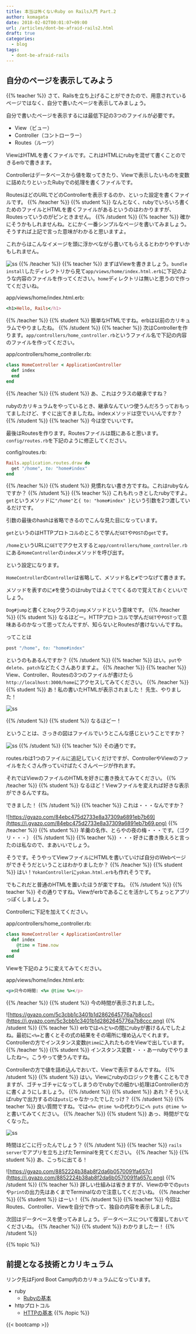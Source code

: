```yaml
---
title: 本当は怖くないRuby on Rails入門 Part.2
author: komagata
date: 2018-02-02T00:01:07+09:00
url: /articles/dont-be-afraid-rails2.html
draft: true
categories:
  - blog
tags:
  - dont-be-afraid-rails
---
```

## 自分のページを表示してみよう
{{% teacher %}}
さて、Railsを立ち上げることができたので、用意されているページではなく、自分で書いたページを表示してみましょう。

自分で書いたページを表示するには最低下記の3つのファイルが必要です。

- View（ビュー）
- Controller（コントローラー）
- Routes（ルーツ）

ViewはHTMLを書くファイルです。これはHTMLにrubyを混ぜて書くことのできるerbで書きます。

Controllerはデータベースから値を取ってきたり、Viewで表示したいものを変数に詰めたりといったRubyでの処理を書くファイルです。

RoutesはどのURLでどのControllerを表示するのか、といった設定を書くファイルです。
{{% /teacher %}}
{{% student %}}
なんとなく、rubyでいろいろ書くためのファイルとHTMLを書くファイルがあるというのはわかりますが、Routesっていうのがピンときません。
{{% /student %}}
{{% teacher %}}
確かにそうかもしれませんね。とにかく一番シンプルなページを書いてみましょう。そうすれば上記で言った意味がわかると思いますよ。

これからはこんなイメージを頭に浮かべながら書いてもらえるとわかりやすいかもしれません。

![ss](/images/dont-be-afraid-rails/mvc.png)
{{% /teacher %}}
{{% teacher %}}
まずはViewを書きましょう。`bundle install`したディレクトリから見て`app/views/home/index.html.erb`に下記のような内容のファイルを作ってください。`home`ディレクトリは無いと思うので作ってくださいね。

app/views/home/index.html.erb:

```ruby
<h1>Hello, Rails</h1>
```
{{% /teacher %}}
{{% student %}}
簡単なHTMLですね。erbは以前のカリキュラムでやりましたね。
{{% /student %}}
{{% teacher %}}
次はControllerを作ります。`app/controllers/home_controller.rb`というファイル名で下記の内容のファイルを作ってください。

app/controllers/home_controller.rb:

```ruby
class HomeController < ApplicationController
  def index                    
  end
end
```
{{% /teacher %}}
{{% student %}}
あ、これはクラスの継承ですね？

rubyのカリキュラムをやっているとき、継承なんていつ使うんだろうっておもってましたけど、すぐに出てきましたね。indexメソッドは空でいいんですか？
{{% /student %}}
{{% teacher %}}
今は空でいいです。

最後はRoutesを作ります。Routesファイルは既にあると思います。`config/routes.rb`を下記のように修正してください。

config/routes.rb:

```ruby
Rails.application.routes.draw do
  get "/home", to: "home#index"
end
```
{{% /teacher %}}
{{% student %}}
見慣れない書き方ですね。これはrubyなんですか？
{{% /student %}}
{{% teacher %}}
これもれっきとしたrubyですよ。`get`というメソッドに`"/home"`と`{ to: "home#index" }`という引数を2つ渡しているだけです。

引数の最後のhashは省略できるのでこんな見た目になっています。

`get`というのはHTTPプロトコルのところで学んだ`GET`や`POST`の`get`です。

`/home`というURLに`GET`でアクセスすると`app/controllers/home_controller.rb`にある`HomeController`の`index`メソッドを呼び出す。

という設定になります。

`HomeController`の`Controller`は省略して、メソッド名と`#`でつなげて書きます。

メソッドを表すのに`#`を使うのはrubyではよくでてくるので覚えておくといいでしょう。

`Dog#jump`と書くと`Dog`クラスの`jump`メソッドという意味です。
{{% /teacher %}}
{{% student %}}
なるほどー。HTTPプロトコルで学んだ`GET`や`POST`って意味あるのかなって思ってたんですが、知らないとRoutesが書けないんですね。

ってことは

```ruby
post "/home", to: "home#index"
```

というのもあるんですか？
{{% /student %}}
{{% teacher %}}
はい。`put`や`delete`、`patch`などたくさんありますよ。
{{% /teacher %}}
{{% teacher %}}
View、Controller、Routesの3つのファイルが書けたら`http://localhost:3000/home`にアクセスしてみてください。
{{% /teacher %}}
{{% student %}}
あ！私の書いたHTMLが表示されました！
先生、やりました！

![ss](https://i.gyazo.com/cc421d38e0f6166bd99333f1f080f91e.png)

{{% /student %}}
{{% student %}}
なるほどー！

ということは、さっきの図はファイルでいうとこんな感じということですか？

![ss](/images/dont-be-afraid-rails/mvc2.png)
{{% /student %}}
{{% teacher %}}
その通りです。

routes.rbは1つのファイルに追記していくだけですが、ControllerやViewのファイルをたくさん作っていけばたくさんページが作れます。

それではViewのファイルのHTMLを好きに書き換えてみてください。
{{% /teacher %}}
{{% student %}}
なるほど！Viewファイルを変えれば好きな表示ができるんですね。

できました！
{{% /student %}}
{{% teacher %}}
これは・・・なんですか？

![https://gyazo.com/84ebc475d2733e8a37309a6891eb7b69](https://i.gyazo.com/84ebc475d2733e8a37309a6891eb7b69.png)
{{% /teacher %}}
{{% student %}}
羊羹の名作、とらやの夜の梅・・・です。（ゴクリ・・・）
{{% /student %}}
{{% teacher %}}
・・・好きに書き換えろと言ったのは私なので、まあいいでしょう。

そうです。そうやってViewファイルにHTMLを書いていけば自分のWebページができそうだということはわかりましたか？
{{% /teacher %}}
{{% student %}}
はい！`YokanController`に`yokan.html.erb`も作れそうです。

でもこれだと普通のHTMLを置いたほうが楽ですね。
{{% /student %}}
{{% teacher %}}
その通りですね。Viewがerbであることを活かしてちょっとアプリっぽくしましょう。

Controllerに下記を加えてください。

app/controllers/home_controller.rb:

```ruby
class HomeController < ApplicationController
  def index
    @time = Time.now
  end
end
```

Viewを下記のように変えてみてください。

app/views/home/index.html.erb:

```ruby
<p>只今の時間: <%= @time %></p>
```
{{% /teacher %}}
{{% student %}}
今の時間が表示されました。

![https://gyazo.com/5c3cbb1c3401b1d2862645776a7b8ccc](https://i.gyazo.com/5c3cbb1c3401b1d2862645776a7b8ccc.png)
{{% /student %}}
{{% teacher %}}
erbでは`<%`と`%>`の間にrubyが書けるんでしたよね。最初に`<%=`と書くとその式の結果をその場所に埋め込んでくれます。Controllerの方でインスタンス変数`@time`に入れたものをViewで出しています。
{{% /teacher %}}
{{% student %}}
インスタンス変数・・・あーrubyでやりましたね〜。こうやって使うんですね。

Controllerの方で値を詰め込んでおいて、Viewで表示するんですね。
{{% /student %}}
{{% student %}}
はい。Viewにrubyのロジックを書くこともできますが、ゴチャゴチャになってしまうのでrubyでの細かい処理はControllerの方に書くようにしましょう。
{{% /student %}}
{{% student %}}
あれ？そういえばrubyで出力するのは`puts`じゃなかったでしたっけ？
{{% /student %}}
{{% teacher %}}
良い質問ですね。では`<%= @time %>`の代わりに`<% puts @time %>`と書いてみてください。
{{% /teacher %}}
{{% student %}}
あっ、時間がでなくなった。

![ss](https://i.gyazo.com/e91c60c16d42af34354a65bd16740dfd.png)

時間はどこに行ったんでしょう？
{{% /student %}}
{{% teacher %}}
`rails server`でアプリを立ち上げたTerminalを見てください。
{{% /teacher %}}
{{% student %}}
あ、こっちに出てる！

![https://gyazo.com/8852224b38ab8f2da6b0570091fa657c](https://i.gyazo.com/8852224b38ab8f2da6b0570091fa657c.png)
{{% /student %}}
{{% teacher %}}
詳しい仕組みは省きますが、Viewの中での`puts`や`print`の出力先はあくまでTerminalなので注意してくださいね。
{{% /teacher %}}
{{% student %}}
はーい！
{{% /student %}}
{{% teacher %}}
今回はRoutes、Controller、Viewを自分で作って、独自の内容を表示しました。

次回はデータベースを使ってみましょう。データベースについて復習しておいてくださいね。
{{% /teacher %}}
{{% student %}}
わかりましたー！
{{% /student %}}

{{% topic %}}
## 前提となる技術とカリキュラム

リンク先はFjord Boot Camp内のカリキュラムになっています。

- ruby
  - [Rubyの基本](https://bootcamp.fjord.jp/practices/26)
- httpプロトコル
  - [HTTPの基本](https://bootcamp.fjord.jp/practices/15)
{{% /topic %}}


{{< bootcamp >}}
